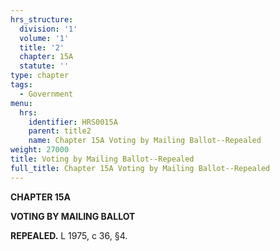 ```yaml
---
hrs_structure:
  division: '1'
  volume: '1'
  title: '2'
  chapter: 15A
  statute: ''
type: chapter
tags:
  - Government
menu:
  hrs:
    identifier: HRS0015A
    parent: title2
    name: Chapter 15A Voting by Mailing Ballot--Repealed
weight: 27000
title: Voting by Mailing Ballot--Repealed
full_title: Chapter 15A Voting by Mailing Ballot--Repealed
---
```

**CHAPTER 15A**

**VOTING BY MAILING BALLOT**

**REPEALED.** L 1975, c 36, §4.